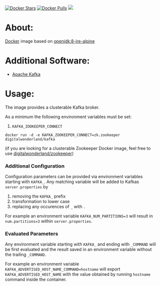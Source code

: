 [![Docker Stars](https://img.shields.io/docker/stars/digitalwonderland/kafka.svg)](https://hub.docker.com/r/digitalwonderland/kafka/) [![Docker Pulls](https://img.shields.io/docker/pulls/digitalwonderland/kafka.svg)](https://hub.docker.com/r/digitalwonderland/kafka/) [![](https://images.microbadger.com/badges/image/digitalwonderland/kafka.svg)](https://microbadger.com/images/digitalwonderland/kafka)

# About:

[Docker](http://www.docker.com/) image based on [openjdk:8-jre-alpine](https://github.com/docker-library/openjdk/blob/master/8-jre/alpine/Dockerfile)

# Additional Software:

* [Apache Kafka](http://kafka.apache.org/)

# Usage:

The image provides a clusterable Kafka broker.

As a minimum the following environment variables must be set:

1. ```KAFKA_ZOOKEEPER_CONNECT```


```
docker run -d -e KAFKA_ZOOKEEPER_CONNECT=zk.zookeeper digitalwonderland/kafka
```

(if you are looking for a clusterable Zookeeper Docker image, feel free to use [digitalwonderland/zookeeper](https://github.com/digital-wonderland/docker-zookeeper))

### Additional Configuration

Configuration parameters can be provided via environment variables starting with ```KAFKA_```. Any matching variable will be added to Kafkas ```server.properties``` by

1. removing the ```KAFKA_``` prefix
2. transformation to lower case
3. replacing any occurences of ```_``` with ```.```

For example an environment variable ```KAFKA_NUM_PARTITIONS=3``` will result in ```num.partitions=3``` within ```server.properties```.

### Evaluated Parameters

Any environment variable starting with ```KAFKA_``` and ending with ```_COMMAND``` will be first evaluated and the result saved in an environment variable without the trailing ```_COMMAND```.

For example an environment variable ```KAFKA_ADVERTISED_HOST_NAME_COMMAND=hostname``` will export ```KAFKA_ADVERTISED_HOST_NAME``` with the value obtained by running ```hostname``` command inside the container.
